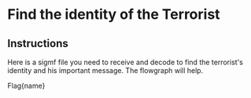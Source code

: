 # Find the identity of the Terrorist

## Instructions

Here is a sigmf file you need to receive and decode to find the terrorist's identity and his important message. The flowgraph will help.

Flag{name}
